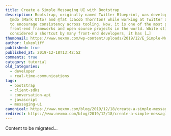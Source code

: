 ```yaml
---
title: Create a Simple Messaging UI with Bootstrap
description: Bootstrap, originally named Twitter Blueprint, was developed by
  @mdo (Mark Otto) and @fat (Jacob Thornton) while working at Twitter as a way
  to encourage consistency across tooling. Now, it is one of the most popular
  front-end frameworks and open source projects in the world. While still
  considered a shortcut by many front-end developers, it has […]
thumbnail: https://www.nexmo.com/wp-content/uploads/2019/12/E_Simple-Messaging-UI_1200x600.jpg
author: lukeoliff
published: true
published_at: 2019-12-18T13:42:52
comments: true
category: tutorial
old_categories:
  - developer
  - real-time-communications
tags:
  - bootstrap
  - client-sdks
  - conversation-api
  - javascript
  - messaging-ui
canonical: https://www.nexmo.com/blog/2019/12/18/create-a-simple-messaging-ui-with-bootstrap-dr
redirect: https://www.nexmo.com/blog/2019/12/18/create-a-simple-messaging-ui-with-bootstrap-dr
---
```

Content to be migrated...